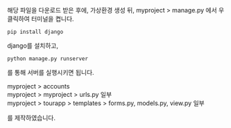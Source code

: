해당 파일을 다운로드 받은 후에, 가상환경 생성 뒤,
myproject > manage.py 에서 우클릭하여 터미널을 켭니다.
```
pip install django
```
django를 설치하고,
```
python manage.py runserver
```
를 통해 서버를 실행시키면 됩니다.

myproject > accounts <br>
myproject > myproject > urls.py 일부 <br>
myproject > tourapp > templates > forms.py, models.py, view.py 일부 <br>

를 제작하였습니다.
